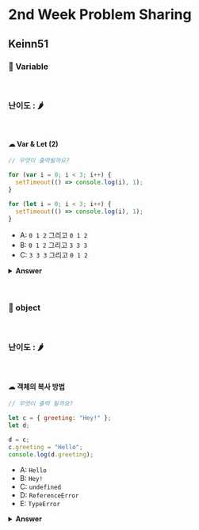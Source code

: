 # 2nd Week Problem Sharing

## Keinn51

### 🎁 Variable

<br>

### 난이도 : 🌶

<br>

#### ☁︎ Var & Let (2)

```javascript
// 무엇이 출력될까요?

for (var i = 0; i < 3; i++) {
  setTimeout(() => console.log(i), 1);
}

for (let i = 0; i < 3; i++) {
  setTimeout(() => console.log(i), 1);
}
```

- A: `0 1 2` 그리고 `0 1 2`
- B: `0 1 2` 그리고 `3 3 3`
- C: `3 3 3` 그리고 `0 1 2`

<details><summary><b>Answer</b></summary>
  <p>

#### 정답: C

<a href="https://developer.mozilla.org/ko/docs/Web/API/WindowOrWorkerGlobalScope/setTimeout">개념 참고 사이트1 </a>

<a href=" https://www.bangseongbeom.com/javascript-var-let.html#fn:create-per-iteration-environment">개념 참고 사이트2</a>

<br>
<b>setTimeout 기본 구문</b>
=> window.setTimeout(function, milliseconds);
=> milliseconds후에 function을 호출하겠다!
<br>

첫 번째의 루프 변수 `i`는 `var` 키워드를 사용해 선언되어 있기 때문에, 이 값은 <b>전역 변수</b>가 됩니다.

루프 동안, 단항 연산자 `++`를 사용하여, 매번 `i`의 값을 `1`씩 증가했어요. 그러니까 세 번의 setTimeout을 통해 1밀리초 뒤에 console을 세 번 실행할 때에는, 루프를 이미 세 번 돌았기 때문에 i는 3이 되어 있는 거에요.

두 번째 루프에서, 변수 `i`는 `let` 키워드를 사용해 선언되었어요: `let`(그리고 `const`) 키워드로 선언된 변수는 블록 범위예요(블록은 `{ }` 사이의 모든 것). 여기서 가장 중요한 건, 이 때의 let은 각각의 반복 동안, `i`는 새로운 값이라는 거에요.

i=0, i=1, i=2 라고 할 때 각각의 i는 새로운 i라는 거죠. var에서 전역변수 i를 설정해주고 이 값을 하나씩 추가해준 것과는 다르답니다. 그렇기 때문에 나중에 불러온 setTimeout 함수에서도 0,1,2가 그대로 남아 있는 거에요!

 </p>
 </details>

 <br>
 <br>

### 🎁 object

<br>

### 난이도 : 🌶

<br>

#### ☁︎ 객체의 복사 방법

```javascript
// 무엇이 출력 될까요?

let c = { greeting: "Hey!" };
let d;

d = c;
c.greeting = "Hello";
console.log(d.greeting);
```

- A: `Hello`
- B: `Hey!`
- C: `undefined`
- D: `ReferenceError`
- E: `TypeError`

<details><summary><b>Answer</b></summary>
  <p>
    
#### 정답: A

<a href="https://ko.javascript.info/object-copy">개념 참고 사이트</a>

객체와 원시 타입의 근본적인 차이 중 하나는 객체는 ‘참조에 의해(by reference)’ 저장되고 복사된다는 것입니다.

원시값(문자열, 숫자, 불린 값)은 ‘값 그대로’ 저장·할당되고 복사되는 반면에 말이죠.

같은 상황에서 다음과 같이 했다면 어땠을까요?

```javascript
let c = 4;
let d;

d = c;
c = 5;
console.log(d);
```

d는 그대로 4가 나올 것입니다. c의 값을 그대로 복사해와서 d에 저장했기 때문에, c의 변화와 상관 없이 d는 이미 4로 고정되어 있습니다.

그런데 객체의 동작방식은 이와 다릅니다.

변수엔 객체가 그대로 저장되는 것이 아니라, 객체가 저장되어있는 '메모리 주소’인 객체에 대한 '참조 값’이 저장됩니다.

<br>

우선 변수 `c`는 객체에 대한 값을 유지해요. 그 후, `c`와 동일한 객체 참조를 `d`에 할당해요.

<img src="https://i.imgur.com/ko5k0fs.png" width="200">

한 개의 객체를 변경하면, 그것들 모두 변경해요.

 </p>
 </details>

 <br>
 <br>
